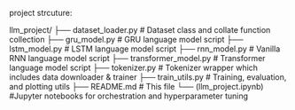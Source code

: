 project strcuture:

llm_project/
├── dataset_loader.py         # Dataset class and collate function collection
├── gru_model.py              # GRU language model script
├── lstm_model.py             # LSTM language model script
├── rnn_model.py              # Vanilla RNN language model script
├── transformer_model.py      # Transformer language model script
├── tokenizer.py              # Tokenizer wrapper which includes data downloader & trainer
├── train_utils.py            # Training, evaluation, and plotting utils
├── README.md                 # This file
└── (llm_project.ipynb)              #Jupyter notebooks for  orchestration and hyperparameter tuning

